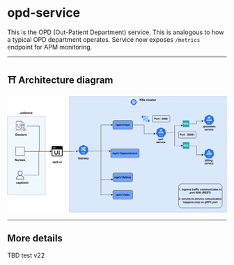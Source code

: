 # opd-service

This is the OPD (Out-Patient Department) service. This is analogous to how a typical OPD department operates. Service now exposes `/metrics` endpoint for APM monitoring.

---

## ⛩️ Architecture diagram
![opd-service-diagram](../../docs/diagram/opd-service-diagram.svg)

---

## More details

TBD test v22
